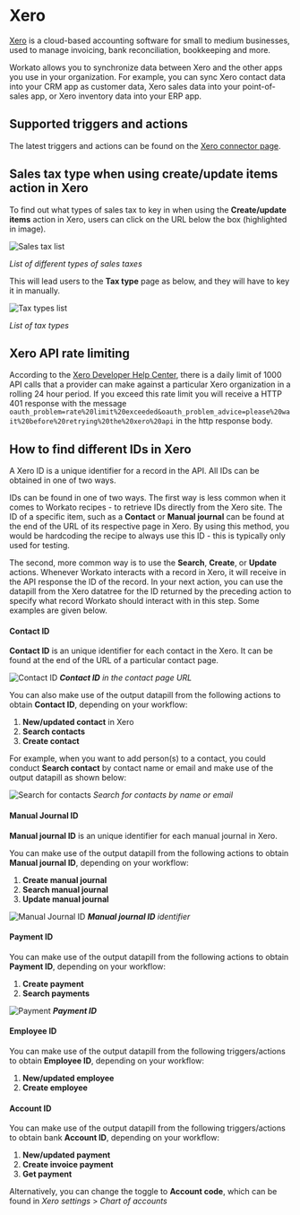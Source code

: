 # Xero
[Xero](https://www.xero.com/us/) is a cloud-based accounting software for small to medium businesses, used to manage invoicing, bank reconciliation, bookkeeping and more.

Workato allows you to synchronize data between Xero and the other apps you use in your organization. For example, you can sync Xero contact data into your CRM app as customer data, Xero sales data into your point-of-sales app, or Xero inventory data into your ERP app.

## Supported triggers and actions
The latest triggers and actions can be found on the [Xero connector page](https://www.workato.com/integrations/xero).

## Sales tax type when using create/update items action in Xero 
To find out what types of sales tax to key in when using the **Create/update items** action in Xero, users can click on the URL below the box (highlighted in image).

![Sales tax list](/assets/images/connectors/xero/sales-tax-list.png)

*List of different types of sales taxes*

This will lead users to the **Tax type** page as below, and they will have to key it in manually.

![Tax types list](/assets/images/connectors/xero/tax-type-list.png)

*List of tax types*

## Xero API rate limiting
According to the [Xero Developer Help Center](https://community.xero.com/developer/question/17181), there is a daily limit of 1000 API calls that a provider can make against a particular Xero organization in a rolling 24 hour period. If you exceed this rate limit you will receive a HTTP 401 response with the message `oauth_problem=rate%20limit%20exceeded&oauth_problem_advice=please%20wait%20before%20retrying%20the%20xero%20api` in the http response body.

## How to find different IDs in Xero
A Xero ID is a unique identifier for a record in the API. All IDs can be obtained in one of two ways.

IDs can be found in one of two ways. The first way is less common when it comes to Workato recipes - to retrieve IDs directly from the Xero site. The ID of a specific item, such as a **Contact** or **Manual journal** can be found at the end of the URL of its respective page in Xero. By using this method, you would be hardcoding the recipe to always use this ID - this is typically only used for testing.

The second, more common way is to use the **Search**, **Create**, or **Update** actions. Whenever Workato interacts with a record in Xero, it will receive in the API response the ID of the record. In your next action, you can use the datapill from the Xero datatree for the ID returned by the preceding action to specify what record Workato should interact with in this step. Some examples are given below.

#### Contact ID
**Contact ID** is an unique identifier for each contact in the Xero. It can be found at the end of the URL of a particular contact page. 

![Contact ID](/assets/images/connectors/xero/contact-id.png)
***Contact ID** in the contact page URL*

You can also make use of the output datapill from the following actions to obtain **Contact ID**, depending on your workflow:

1. **New/updated contact** in Xero
2. **Search contacts**
3. **Create contact**

For example, when you want to add person(s) to a contact, you could conduct **Search contact** by contact name or email and make use of the output datapill as shown below:

![Search for contacts](/assets/images/connectors/xero/search-contact.png)
*Search for contacts by name or email*

#### Manual Journal ID
**Manual journal ID** is an unique identifier for each manual journal in Xero.

You can make use of the output datapill from the following actions to obtain **Manual journal ID**, depending on your workflow:
1. **Create manual journal**
2. **Search manual journal**
3. **Update manual journal**

![Manual Journal ID](/assets/images/connectors/xero/manual-journal-id.png)
***Manual journal ID** identifier*

#### Payment ID
You can make use of the output datapill from the following actions to obtain **Payment ID**, depending on your workflow:

1. **Create payment**
2. **Search payments**

![Payment](/assets/images/connectors/xero/payment.png)
***Payment ID***

#### Employee ID 
You can make use of the output datapill from the following triggers/actions to obtain **Employee ID**, depending on your workflow:

1. **New/updated employee**
2. **Create employee**

#### Account ID
You can make use of the output datapill from the following triggers/actions to obtain bank **Account ID**, depending on your workflow:

1. **New/updated payment**
2. **Create invoice payment**
3. **Get payment**

Alternatively, you can change the toggle to **Account code**, which can be found in *Xero settings* > *Chart of accounts*
